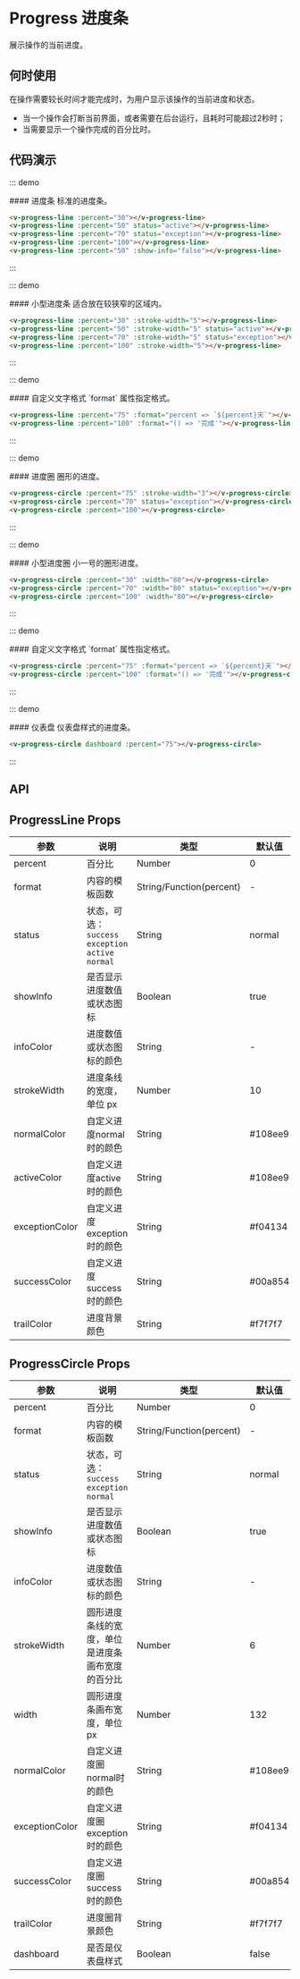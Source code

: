 # Progress 进度条

展示操作的当前进度。

## 何时使用
在操作需要较长时间才能完成时，为用户显示该操作的当前进度和状态。
- 当一个操作会打断当前界面，或者需要在后台运行，且耗时可能超过2秒时；
- 当需要显示一个操作完成的百分比时。

## 代码演示

::: demo
<summary>
  #### 进度条
  标准的进度条。
</summary>

```html
<v-progress-line :percent="30"></v-progress-line>
<v-progress-line :percent="50" status="active"></v-progress-line>
<v-progress-line :percent="70" status="exception"></v-progress-line>
<v-progress-line :percent="100"></v-progress-line>
<v-progress-line :percent="50" :show-info="false"></v-progress-line>
```

:::

::: demo
<summary>
  #### 小型进度条
  适合放在较狭窄的区域内。
</summary>

```html
<v-progress-line :percent="30" :stroke-width="5"></v-progress-line>
<v-progress-line :percent="50" :stroke-width="5" status="active"></v-progress-line>
<v-progress-line :percent="70" :stroke-width="5" status="exception"></v-progress-line>
<v-progress-line :percent="100" :stroke-width="5"></v-progress-line>
```

:::

::: demo
<summary>
  #### 自定义文字格式
  `format` 属性指定格式。
</summary>

```html
<v-progress-line :percent="75" :format="percent => `${percent}天`"></v-progress-line>
<v-progress-line :percent="100" :format="() => '完成'"></v-progress-line>
```

:::

::: demo
<summary>
  #### 进度圈
  圈形的进度。
</summary>

```html
<v-progress-circle :percent="75" :stroke-width="3"></v-progress-circle>
<v-progress-circle :percent="70" status="exception"></v-progress-circle>
<v-progress-circle :percent="100"></v-progress-circle>
```

:::

::: demo
<summary>
  #### 小型进度圈
  小一号的圈形进度。
</summary>

```html
<v-progress-circle :percent="30" :width="80"></v-progress-circle>
<v-progress-circle :percent="70" :width="80" status="exception"></v-progress-circle>
<v-progress-circle :percent="100" :width="80"></v-progress-circle>
```

:::

::: demo
<summary>
  #### 自定义文字格式
  `format` 属性指定格式。
</summary>

```html
<v-progress-circle :percent="75" :format="percent => `${percent}天`"></v-progress-circle>
<v-progress-circle :percent="100" :format="() => '完成'"></v-progress-circle>
```

:::

::: demo
<summary>
  #### 仪表盘
  仪表盘样式的进度条。
</summary>

```html
<v-progress-circle dashboard :percent="75"></v-progress-circle>
```

:::

## API

## ProgressLine Props
| 参数        | 说明           | 类型               | 默认值       |
|------------|----------------|-------------------|-------------|
| percent    | 百分比	 | Number | 0 |
| format | 内容的模板函数	 | String/Function(percent) | - |
| status    | 状态，可选：`success` `exception` `active` `normal`	 | String | normal |
| showInfo    | 是否显示进度数值或状态图标	 | Boolean | true |
| infoColor    | 进度数值或状态图标的颜色	 | String | - |
| strokeWidth   | 进度条线的宽度，单位 px	 | Number | 10 |
| normalColor    | 自定义进度normal时的颜色	 | String | #108ee9 |
| activeColor    | 自定义进度active时的颜色	 | String | #108ee9 |
| exceptionColor    | 自定义进度exception时的颜色	 | String | #f04134 |
| successColor    | 自定义进度success时的颜色	 | String | #00a854 |
| trailColor    | 进度背景颜色	 | String | #f7f7f7 |

## ProgressCircle Props
| 参数        | 说明           | 类型               | 默认值       |
|------------|----------------|-------------------|-------------|
| percent    | 百分比	 | Number | 0 |
| format | 内容的模板函数	 | String/Function(percent) | - |
| status    | 状态，可选：`success` `exception` `normal`	 | String | normal |
| showInfo    | 是否显示进度数值或状态图标	 | Boolean | true |
| infoColor    | 进度数值或状态图标的颜色	 | String | - |
| strokeWidth    | 圆形进度条线的宽度，单位是进度条画布宽度的百分比	 | Number | 6 |
| width    | 圆形进度条画布宽度，单位 px	 | Number | 132 |
| normalColor    | 自定义进度圈normal时的颜色	 | String | #108ee9 |
| exceptionColor    | 自定义进度圈exception时的颜色	 | String | #f04134 |
| successColor    | 自定义进度圈success时的颜色	 | String | #00a854 |
| trailColor    | 进度圈背景颜色	 | String | #f7f7f7 |
| dashboard    | 是否是仪表盘样式 | Boolean | false |
